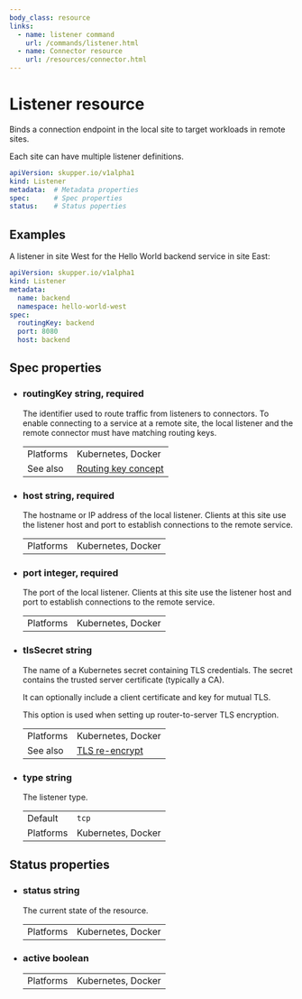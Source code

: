 ```yaml
---
body_class: resource
links:
  - name: listener command
    url: /commands/listener.html
  - name: Connector resource
    url: /resources/connector.html
---
```


# Listener resource

<section>

Binds a connection endpoint in the local site to target
workloads in remote sites.

Each site can have multiple listener definitions.

~~~ yaml
apiVersion: skupper.io/v1alpha1
kind: Listener
metadata:  # Metadata properties
spec:      # Spec properties
status:    # Status poperties
~~~

</section>

<section>

## Examples

A listener in site West for the Hello World backend service
in site East:

~~~ yaml
apiVersion: skupper.io/v1alpha1
kind: Listener
metadata:
  name: backend
  namespace: hello-world-west
spec:
  routingKey: backend
  port: 8080
  host: backend
~~~

</section>

<section>

## Spec properties

- <h3 id="routingkey">routingKey <span class="property-info">string, required</span></h3>

  The identifier used to route traffic from listeners to
  connectors.  To enable connecting to a service at a
  remote site, the local listener and the remote connector
  must have matching routing keys.

  | | |
  |-|-|
  | Platforms | Kubernetes, Docker |
  | See also | [Routing key concept]({{site_prefix}}/concepts/routing-key.html) |
  

- <h3 id="host">host <span class="property-info">string, required</span></h3>

  The hostname or IP address of the local listener.  Clients
  at this site use the listener host and port to
  establish connections to the remote service.

  | | |
  |-|-|
  | Platforms | Kubernetes, Docker |
  

- <h3 id="port">port <span class="property-info">integer, required</span></h3>

  The port of the local listener.  Clients at this site use
  the listener host and port to establish connections to
  the remote service.

  | | |
  |-|-|
  | Platforms | Kubernetes, Docker |
  

- <h3 id="tlssecret">tlsSecret <span class="property-info">string</span></h3>

  The name of a Kubernetes secret containing TLS
  credentials.  The secret contains the trusted server
  certificate (typically a CA).
  
  It can optionally include a client certificate and key for
  mutual TLS.
  
  This option is used when setting up router-to-server TLS
  encryption.

  | | |
  |-|-|
  | Platforms | Kubernetes, Docker |
  | See also | [TLS re-encrypt]({{site_prefix}}) |
  

- <h3 id="type">type <span class="property-info">string</span></h3>

  The listener type.

  | | |
  |-|-|
  | Default | `tcp` |
  | Platforms | Kubernetes, Docker |
  

</section>

<section>

## Status properties

- <h3 id="status">status <span class="property-info">string</span></h3>

  The current state of the resource.

  | | |
  |-|-|
  | Platforms | Kubernetes, Docker |
  

- <h3 id="active">active <span class="property-info">boolean</span></h3>

  | | |
  |-|-|
  | Platforms | Kubernetes, Docker |
  

</section>
